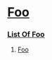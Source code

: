 # [Foo](#foo)

  
### [List Of Foo](#list-of-foo)  
  
1.  [Foo][1]  


[1]: ./sub-1/#foo-bar "Foo"
